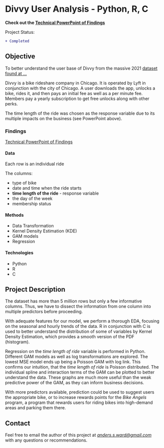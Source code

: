 # Divvy User Analysis - Python, R, C
**Check out the [Technical PowerPoint of Findings](https://docs.google.com/presentation/d/1-OokxZJm1_nvS5piUuCR9WUcB4hG32Avp7ZkAufJPQE/present?slide=id.g1168e3a5120_0_40)**


Project Status:
```diff
+ Completed
```

## Objective
To better understand the user base of Divvy from the massive 2021 [dataset found at ...](https://www.kaggle.com/datasets/adehghani/cyclistic-2021-data)

Divvy is a bike rideshare company in Chicago. It is operated by Lyft in conjunction with the city of Chicago. A user downloads the app, unlocks a bike, rides it, and then pays an initial fee as well as a per minute fee. Members pay a yearly subscription to get free unlocks along with other perks.

The time length of the ride was chosen as the response variable due to its multiple impacts on the business (see PowerPoint above).

### Findings
[Technical PowerPoint of Findings](https://docs.google.com/presentation/d/1-OokxZJm1_nvS5piUuCR9WUcB4hG32Avp7ZkAufJPQE/present?slide=id.g1168e3a5120_0_40)

#### Data
Each row is an individual ride

The columns:
* type of bike
* date and time when the ride starts
* **time length of the ride** - response variable
* the day of the week
* membership status

#### Methods
* Data Transformation
* Kernel Density Estimation (KDE)
* GAM models
* Regression

#### Technologies
* Python
* R
* C

## Project Description
The dataset has more than 5 million rows but only a few informative columns. Thus, we have to dissect the information from one column into multiple predictors before proceeding.

With adequate features for our model, we perform a thorough EDA, focusing on the seasonal and hourly trends of the data. R in conjunction with C is used to better understand the distribution of some of variables by Kernel Density Estimation, which provides a smooth version of the PDF (histogram).

Regression on the *time length of ride* variable is performed in Python. Different GAM models as well as log transformations are explored. The lowest MSE model ends up being a Poisson GAM with log link. This confirms our intuition, that the *time length of ride* is Poisson distributed. The individual spline and interaction terms of the GAM can be plotted to better understand the data. These graphs are much more useful than the weak predictive power of the GAM, as they can inform business decisions.

With more predictors available, prediction could be used to suggest users the appropriate bike, or to increase rewards points for the *Bike Angels* program, a program that rewards users for riding bikes into high-demand areas and parking them there.

## Contact

Feel free to email the author of this project at *anders.s.ward@gmail.com* with any questions or recommendations.


